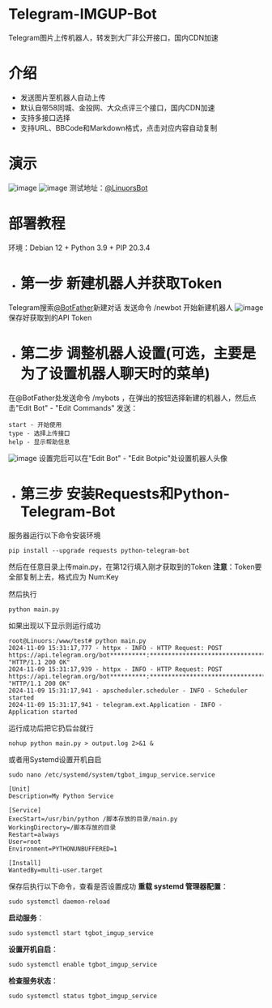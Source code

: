 # Telegram-IMGUP-Bot
Telegram图片上传机器人，转发到大厂非公开接口，国内CDN加速

# 介绍
- 发送图片至机器人自动上传
- 默认自带58同城、金投网、大众点评三个接口，国内CDN加速
- 支持多接口选择
- 支持URL、BBCode和Markdown格式，点击对应内容自动复制

# 演示
![image](https://image.p6y.cn/api/images/3bb94deec0f19a0de69e745d9536a842.jpg)
![image](https://image.p6y.cn/api/images/ead834cafcf6743c32a245e52a60a9d1.jpg)
测试地址：[@LinuorsBot](https://t.me/LinuorsBot)

# 部署教程
环境：Debian 12 + Python 3.9 + PIP 20.3.4

- # **第一步** 新建机器人并获取Token
Telegram搜索[@BotFather](https://t.me/BotFather)新建对话
发送命令 /newbot 开始新建机器人
![image](https://image.p6y.cn/api/images/4b9a8faac590c05cc26e32194b6e8545.jpg)
保存好获取到的API Token

- # **第二步** 调整机器人设置(可选，主要是为了设置机器人聊天时的菜单)
在@BotFather处发送命令 /mybots ，在弹出的按钮选择新建的机器人，然后点击"Edit Bot" - "Edit Commands"
发送：
```
start - 开始使用
type - 选择上传接口
help - 显示帮助信息
```
![image](https://image.p6y.cn/api/images/b4277be916b3ed35b5b67bfc548992cf.jpg)
设置完后可以在"Edit Bot" - "Edit Botpic"处设置机器人头像

- # **第三步** 安装Requests和Python-Telegram-Bot
服务器运行以下命令安装环境
```
pip install --upgrade requests python-telegram-bot
```
然后在任意目录上传main.py，在第12行填入刚才获取到的Token
**注意**：Token要全部复制上去，格式应为 Num:Key

然后执行
```
python main.py
```
如果出现以下显示则运行成功
```
root@Linuors:/www/test# python main.py
2024-11-09 15:31:17,777 - httpx - INFO - HTTP Request: POST https://api.telegram.org/bot**********:****************************************/getMe "HTTP/1.1 200 OK"
2024-11-09 15:31:17,939 - httpx - INFO - HTTP Request: POST https://api.telegram.org/bot**********:****************************************/deleteWebhook "HTTP/1.1 200 OK"
2024-11-09 15:31:17,941 - apscheduler.scheduler - INFO - Scheduler started
2024-11-09 15:31:17,941 - telegram.ext.Application - INFO - Application started
```
运行成功后把它扔后台就行
```
nohup python main.py > output.log 2>&1 &
```
或者用Systemd设置开机自启
```
sudo nano /etc/systemd/system/tgbot_imgup_service.service
```
```
[Unit]
Description=My Python Service

[Service]
ExecStart=/usr/bin/python /脚本存放的目录/main.py
WorkingDirectory=/脚本存放的目录
Restart=always
User=root
Environment=PYTHONUNBUFFERED=1

[Install]
WantedBy=multi-user.target
```
保存后执行以下命令，查看是否设置成功
**重载 systemd 管理器配置**：
```
sudo systemctl daemon-reload
```
**启动服务**：
```
sudo systemctl start tgbot_imgup_service
```
**设置开机自启**：
```
sudo systemctl enable tgbot_imgup_service
```
**检查服务状态**：
```
sudo systemctl status tgbot_imgup_service
```
